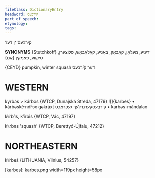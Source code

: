 ```yaml
---
fileClass: DictionaryEntry
headword: קירבעס
part_of_speech: 
etymology: 
tags: 
---
```

קירבעס
־ן
דער

𝐒𝐘𝐍𝐎𝐍𝐘𝐌𝐒 {Stutchkoff}
דיניע, מעלאָן, קאַבאַק, באַניע, קאַלאַבאַש, פּלוצערן, טיקווע, פּאָמקין {אַמ}

{CEYD}
pumpkin, winter squash דער קי֜רבעס

WESTERN
========

kyrbəs > kárbəs {WTCP, Dunajská Streda, 47179}
![]{karbes}
	•	kárbəskèˑndlʲɔx gəkráxt קירבעסקערנדלעך געקראַכט
	•	karbəs-mándalax

kʲírbʲìs, kʲírbɩ̀s {WTCP, Vác, 47197}

kʲɩrbəs 'squash' {WTCP, Berettyó-Újfalu, 47212}

NORTHEASTERN
==============

kʲírbes̀ {LITHUANIA, Vilnius, 54257}

[karbes]: karbes.png width=119px height=58px